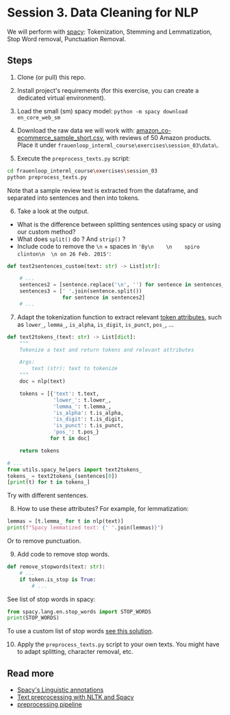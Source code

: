 # Session 3. Data Cleaning for NLP

We will perform with [spacy](https://spacy.io/): Tokenization, Stemming and Lemmatization, Stop Word removal, Punctuation Removal. 

## Steps

1. Clone (or pull) this repo.

2. Install project's requirements (for this exercise, you can create a dedicated virtual environment).

3. Load the small (sm) spacy model: `python -m spacy download en_core_web_sm`

4. Download the raw data we will work with: [amazon_co-ecommerce_sample_short.csv](https://drive.google.com/open?id=1Sv8ntNtQdHcWEa8nItGirAHd9ASoAaeC), with reviews of 50 Amazon products. Place it under `frauenloop_interml_course\exercises\session_03\data\`.

5. Execute the `preprocess_texts.py` script:

```bash
cd frauenloop_interml_course\exercises\session_03
python preprocess_texts.py
```

Note that a sample review text is extracted from the dataframe, and separated into sentences and then into tokens.

6. Take a look at the output. 

* What is the difference between splitting sentences using spacy or using our custom method?
* What does `split()` do ? And `strip()` ?
* Include code to remove the `\n` + spaces in `'By\n    \n    spiro clinton\n  \n on 26 Feb. 2015'`:

```python
def text2sentences_custom(text: str) -> List[str]:

    # ...
    sentences2 = [sentence.replace('\n', '') for sentence in sentences_]
    sentences3 = [' '.join(sentence.split())
                  for sentence in sentences2]
    # ...
```

7. Adapt the tokenization function to extract relevant [token attributes](https://spacy.io/api/token#attributes), such as `lower_`, `lemma_`, `is_alpha`, `is_digit`, `is_punct`, `pos_`, ...

```python
def text2tokens_(text: str) -> List[dict]:
    """
    Tokenize a text and return tokens and relevant attributes

    Args:
        text (str): text to tokenize
    """
    doc = nlp(text)

    tokens = [{'text': t.text,
               'lower_': t.lower_,
               'lemma_': t.lemma_,
               'is_alpha': t.is_alpha,
               'is_digit': t.is_digit,
               'is_punct': t.is_punct,
               'pos_': t.pos_}
              for t in doc]

    return tokens

# ...
from utils.spacy_helpers import text2tokens_
tokens_ = text2tokens_(sentences[0])
[print(t) for t in tokens_]
```

Try with different sentences. 

8. How to use these attributes? For example, for lemmatization:

```python
lemmas = [t.lemma_ for t in nlp(text)]
print(f"Spacy lemmatized text: {' '.join(lemmas)}")
```

Or to remove punctuation.

9. Add code to remove stop words.

```python
def remove_stopwords(text: str):
    # ...
    if token.is_stop is True:
        # ...
```

See list of stop words in spacy:

```python
from spacy.lang.en.stop_words import STOP_WORDS
print(STOP_WORDS)
```

To use a custom list of stop words [see this solution](https://stackoverflow.com/questions/41170726/add-remove-custom-stop-words-with-spacy/46380305#46380305).

10. Apply the `preprocess_texts.py` script to your own texts. You might have to adapt splitting, character removal, etc.


## Read more


* [Spacy's Linguistic annotations](https://spacy.io/usage/spacy-101#annotations)
* [Text preprocessing with NLTK and Spacy](https://towardsdatascience.com/text-preprocessing-steps-and-universal-pipeline-94233cb6725a)
* [preprocessing pipeline](https://towardsdatascience.com/setting-up-text-preprocessing-pipeline-using-scikit-learn-and-spacy-e09b9b76758f)